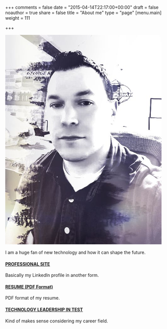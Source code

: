 +++
comments = false
date = "2015-04-14T22:17:00+00:00"
draft = false
noauthor = true
share = false
title = "About me"
type = "page"
[menu.main]
weight = 111

+++

![](/img/mesmall.jpg)

I am a huge fan of new technology and how it can shape the future.

#### [PROFESSIONAL SITE](https://tbro28.github.io/prof/)
Basically my LinkedIn profile in another form.

#### <a href="/Tim_Brown_Resume-2018.pdf">RESUME (PDF Format)</a>  
PDF format of my resume.  

#### [TECHNOLOGY LEADERSHIP IN TEST](https://tbro28.github.io/tlt/)
Kind of makes sense considering my career field.  

<!--
#### [ONLINE RESUME](https://tbro28.github.io/resume/)
Condensed version of my professional site.
-->
